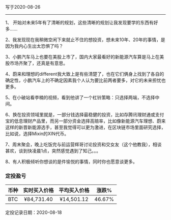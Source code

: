 写于2020-08-26

-----
1、 开始对未来5年有了清晰的规划，这些清晰的规划让我发现要学的东西有好多……

2、我发现现在我稍微空闲下来就止不住的想投资，想未来10年、20年的事情，是因为我内心生出太恐惧了吗？

3、小鹏汽车马上也要在美股上市了，国内大家最看好的新能源汽车算是马上在美股市场齐聚了，还真是有意思。

4、蔚来和理想的different我大致上是有些清楚了，也在它们俩身上找到了各自的确定性，小鹏汽车上的不确定因素我个人认为要比前两者要多，对它的未来担忧也更多。

5、在小破站看李楠的视频，看到他讲了一个杠铃策略：只选择两端，不选择中间。

6、换在投资领域里就是，一部分钱选择最稳健的投资，比如存腾讯理财通或支付宝的低息理财产品里，而另一部分资金选择高赔率，比如像新能源汽车理想、蔚来这样的新晋新能源选手，甚至我觉得可以更为激进，在区块链市场里面研究选择，比如说，选择Mixin的XIN代币。

7、周末聚会，晚上吃饭完与前运营辉哥讨论投资和交女友（这个他教我），相谈甚欢，谈到快凌晨1点，突然感觉遇到了知己。。。

8、有人积极倾听你想谈的是件愉悦的事情，同时你也愿意谈更多。

### 定投盈亏

| 币种 | 实时买入价格 | 平均买入价格 |  涨跌%  |  
| :--: | :----------: | :----------: | :-----: |
| BTC  |  ¥84,731.40  |   ¥14,501.12  | 46.67% |

定投记录日期：2020-08-18
 
